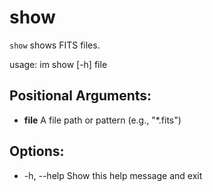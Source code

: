 # show
`show` shows FITS files.

usage: im show [-h] file

## Positional Arguments:
  - **file**        A file path or pattern (e.g., "*.fits")  

## Options:
  - -h, --help      Show this help message and exit  
